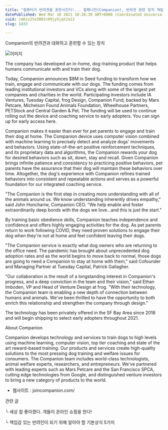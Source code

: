 ```yaml
---
title: "컴퓨터가 반려견을 훈련시킨다!... 컴패니언(Companion), 반려견 훈련 장치 개발"
datePublished: Wed Mar 10 2021 18:28:39 GMT+0000 (Coordinated Universal Time)
cuid: cm6zz2te3001c09jy5jqt2a12
slug: 1433

---
```



Companion의 반려견과 대화하고 훈련할 수 있는 장치

![이미지](https://cdn.hashnode.com/res/hashnode/image/upload/v1739247537008/76f96fc8-132f-4f78-bf85-3baf5537035b.jpeg)

The company has developed an in-home, dog-training product that helps humans communicate with and train their dog.

Today, Companion announces $8M in Seed funding to transform how we train, engage and communicate with our dogs. The funding comes from leading institutional investors and VCs along with some of the largest pet companies and charities in the world. Participating investors include IA Ventures, Tuesday Capital, frog Design, Companion Fund, backed by Mars Petcare, Michelson Found Animals Foundation, Wheelhouse Partners, PETStock and Central Garden & Pet. The funding will be used to continue rolling out the device and coaching service to early adopters. You can sign up for early access here.

Companion makes it easier than ever for pet parents to engage and train their dog at home. The Companion device uses computer vision combined with machine learning to precisely detect and analyze dogs' movements and behaviors. Using state-of-the-art positive reinforcement techniques, and its proprietary data and algorithms, the Companion rewards your dog for desired behaviors such as sit, down, stay and recall. Given Companion brings infinite patience and consistency to practicing positive behaviors, pet parents have the assurance that their dog will maintain these behaviors over time. Altogether, the dog's experience with Companion refines trained behaviors into consistent and repeatable actions and serves as a powerful foundation for our integrated coaching service.

"The Companion is the first step in creating more understanding with all of the animals around us. We know understanding inherently drives empathy," said John Honchariw, Companion CEO. "We help enable and foster extraordinarily deep bonds with the dogs we love...and this is just the start."

By training basic obedience skills, Companion teaches independence and confidence and offers highly engaging activities for the dog. As pet parents return to work following COVID, they need proven solutions to engage their dog when they're not at home and feel confident leaving their dogs.

"The Companion service is exactly what dog owners who are returning to the office need. The pandemic has brought about unprecedented dog adoption rates and as the world begins to move back to normal, those dogs are going to need a Companion to stay at home with them," said Cofounder and Managing Partner at Tuesday Capital, Patrick Gallagher.

"Our collaboration is the result of a longstanding interest in Companion's progress, and a deep conviction in the team and their vision," said Ethan Imboden, VP and Head of Venture Design at frog. "With their technology, the Companion team is enabling a new depth of connection between humans and animals. We've been thrilled to have the opportunity to both enrich this relationship and strengthen the company through design."

The technology has been privately offered in the SF Bay Area since 2018 and will begin shipping to select early adopters throughout 2021.

About Companion

Companion develops technology and services to train dogs to high levels using machine learning, computer vision, top tier coaching and state of the art reward-based training. Our products and services create high-quality solutions to the most pressing dog training and welfare issues for consumers. The Companion team includes world-class technologists, animal welfare experts, researchers, and entrepreneurs. We've partnered with leading experts such as Mars Petcare and the San Francisco SPCA, cutting edge technologies from Google, and distinguished venture investors to bring a new category of products to the world.

- 웹사이트 : joincompanion.com/

관련 글

└ 세상 참 좋아졌다. 개들이 온라인 쇼핑을 한다!

└ 책임감 있는 반려인이 되기 위해 알아야 할 기본상식 5가지